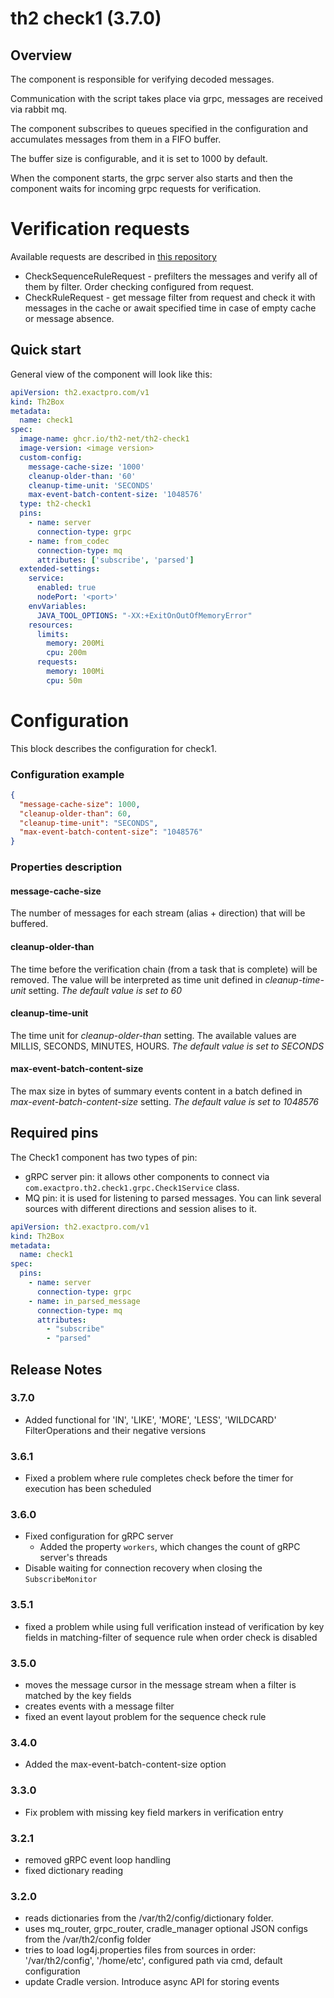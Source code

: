 # th2 check1 (3.7.0)

## Overview

The component is responsible for verifying decoded messages.

Communication with the script takes place via grpc, messages are received via rabbit mq.

The component subscribes to queues specified in the configuration and accumulates messages from them in a FIFO buffer. 

The buffer size is configurable, and it is set to 1000 by default.

When the component starts, the grpc server also starts and then the component waits for incoming grpc requests for verification.

# Verification requests

Available requests are described in [this repository](https://gitlab.exactpro.com/vivarium/th2/th2-core-open-source/th2-grpc-check1)

- CheckSequenceRuleRequest - prefilters the messages and verify all of them by filter. Order checking configured from request.
- CheckRuleRequest - get message filter from request and check it with messages in the cache or await specified time in case of empty cache or message absence.

## Quick start
General view of the component will look like this:

```yaml
apiVersion: th2.exactpro.com/v1
kind: Th2Box
metadata:
  name: check1
spec:
  image-name: ghcr.io/th2-net/th2-check1
  image-version: <image version>
  custom-config:
    message-cache-size: '1000'
    cleanup-older-than: '60'
    cleanup-time-unit: 'SECONDS'
    max-event-batch-content-size: '1048576'
  type: th2-check1
  pins:
    - name: server
      connection-type: grpc
    - name: from_codec
      connection-type: mq
      attributes: ['subscribe', 'parsed']
  extended-settings:
    service:
      enabled: true
      nodePort: '<port>'
    envVariables:
      JAVA_TOOL_OPTIONS: "-XX:+ExitOnOutOfMemoryError"
    resources:
      limits:
        memory: 200Mi
        cpu: 200m
      requests:
        memory: 100Mi
        cpu: 50m
```

# Configuration

This block describes the configuration for check1.

### Configuration example
```json
{
  "message-cache-size": 1000,
  "cleanup-older-than": 60,
  "cleanup-time-unit": "SECONDS",
  "max-event-batch-content-size": "1048576"
}
```

### Properties description

#### message-cache-size
The number of messages for each stream (alias + direction) that will be buffered.

#### cleanup-older-than
The time before the verification chain (from a task that is complete) will be removed.
The value will be interpreted as time unit defined in _cleanup-time-unit_ setting. _The default value is set to 60_

#### cleanup-time-unit
The time unit for _cleanup-older-than_ setting. The available values are MILLIS, SECONDS, MINUTES, HOURS. _The default value is set to SECONDS_

#### max-event-batch-content-size
The max size in bytes of summary events content in a batch defined in _max-event-batch-content-size_ setting. _The default value is set to 1048576_

## Required pins

The Check1 component has two types of pin:
* gRPC server pin: it allows other components to connect via `com.exactpro.th2.check1.grpc.Check1Service` class.
* MQ pin: it is used for listening to parsed messages. You can link several sources with different directions and session alises to it.

```yaml
apiVersion: th2.exactpro.com/v1
kind: Th2Box
metadata:
  name: check1
spec:
  pins:
    - name: server
      connection-type: grpc
    - name: in_parsed_message
      connection-type: mq
      attributes:
        - "subscribe"
        - "parsed"
```

## Release Notes

### 3.7.0

+ Added functional for 'IN', 'LIKE', 'MORE', 'LESS', 'WILDCARD' FilterOperations and their negative versions

### 3.6.1

+ Fixed a problem where rule completes check before the timer for execution has been scheduled

### 3.6.0

+ Fixed configuration for gRPC server
    + Added the property `workers`, which changes the count of gRPC server's threads
+ Disable waiting for connection recovery when closing the `SubscribeMonitor`    

### 3.5.1

+ fixed a problem while using full verification instead of verification by key fields in matching-filter of sequence rule when order check is disabled

### 3.5.0

+ moves the message cursor in the message stream when a filter is matched by the key fields
+ creates events with a message filter
+ fixed an event layout problem for the sequence check rule

### 3.4.0

+ Added the max-event-batch-content-size option

### 3.3.0

+ Fix problem with missing key field markers in verification entry

### 3.2.1

+ removed gRPC event loop handling
+ fixed dictionary reading

### 3.2.0

+ reads dictionaries from the /var/th2/config/dictionary folder.
+ uses mq_router, grpc_router, cradle_manager optional JSON configs from the /var/th2/config folder
+ tries to load log4j.properties files from sources in order: '/var/th2/config', '/home/etc', configured path via cmd, default configuration
+ update Cradle version. Introduce async API for storing events